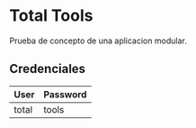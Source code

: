 # Total Tools

Prueba de concepto de una aplicacion modular.

## Credenciales

| User    | Password |
| ------- | -------- |
| total   | tools    |

